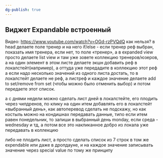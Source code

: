 ```yaml
---
dg-publish: true
---
```


## Виджет Expandable встроенный
Видео: https://www.youtube.com/watch?v=OGd-rzPVQdQ
как нельзя? в head делаете поле тренер и на него if/else - если тренер реф выбран, показать имя тренера, если нет, то поле «тренер», а в expanded view просто делаете list view и там уже зовете коллекцию тренеров/юзеров, а на один элемент в этом листе делаете экшн добавить реф в локалстейт(например), а оттуда уже передадите в коллекцию этот реф
а если надо несколько значений из одного листа достать, то в локалстейт делаете не реф, а листреф и каждое значение делаете add to set/remove from set (чтобы можно было отменить выбор) и потом передаете этот список.

а с днями недели можно сделать лист дней в локалстейте, его плодить через чилдренов, по клику на один итем добавлять его в локалстейт «выбранный день», как автоперевод сделать не подскажу, но как костыль можно на кондишнах передавать данные, типо если итем равен понедельник, то запиши в выбранный день monday, если среда - wednesday и тд, а потом все это накликанное добро из локала уже передавать в коллекцию

либо не плодить лист, а просто сделать список из 7 строк в том же expendable или даже в дропдауне, и на каждое значение записывать значение через special value по тому же принципу
